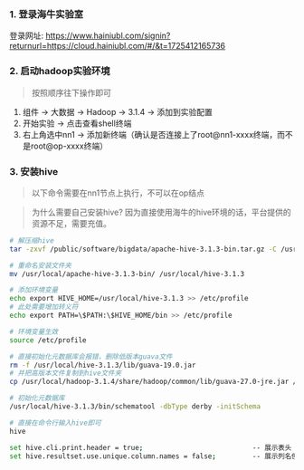 
### 1. 登录海牛实验室

登录网址: https://www.hainiubl.com/signin?returnurl=https://cloud.hainiubl.com/#/&t=1725412165736

### 2. 启动hadoop实验环境

> 按照顺序往下操作即可

1. 组件 → 大数据 → Hadoop → 3.1.4 → 添加到实验配置
2. 开始实验 → 点击查看shell终端 
3. 右上角选中nn1 → 添加新终端（确认是否连接上了root@nn1-xxxx终端，而不是root@op-xxxx终端）

### 3. 安装hive

> 以下命令需要在nn1节点上执行，不可以在op结点

> 为什么需要自己安装hive? 因为直接使用海牛的hive环境的话，平台提供的资源不足，需要充值。

```bash
# 解压缩hive
tar -zxvf /public/software/bigdata/apache-hive-3.1.3-bin.tar.gz -C /usr/local/

# 重命名安装文件夹
mv /usr/local/apache-hive-3.1.3-bin/ /usr/local/hive-3.1.3

# 添加环境变量
echo export HIVE_HOME=/usr/local/hive-3.1.3 >> /etc/profile
# 此处需要增加转义符
echo export PATH=\$PATH:\$HIVE_HOME/bin >> /etc/profile

# 环境变量生效
source /etc/profile

# 直接初始化元数据库会报错，删除低版本guava文件
rm -f /usr/local/hive-3.1.3/lib/guava-19.0.jar
# 并把高版本文件复制到hive文件夹
cp /usr/local/hadoop-3.1.4/share/hadoop/common/lib/guava-27.0-jre.jar /usr/local/hive-3.1.3/lib/

# 初始化元数据库
/usr/local/hive-3.1.3/bin/schematool -dbType derby -initSchema

# 直接在命令行输入hive即可
hive

set hive.cli.print.header = true;                           -- 展示表头
set hive.resultset.use.unique.column.names = false;         -- 展示列名但是不展示表名


```